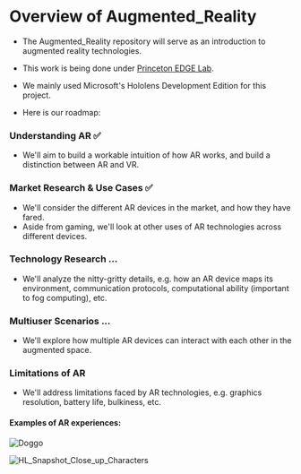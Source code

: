 # Overview of Augmented_Reality

* The Augmented_Reality repository will serve as an introduction to augmented reality technologies.
* This work is being done under [Princeton EDGE Lab](http://scenic.princeton.edu/about.php).
* We mainly used Microsoft's Hololens Development Edition for this project.

* Here is our roadmap:

### Understanding AR :white_check_mark:
* We'll aim to build a workable intuition of how AR works, and build a distinction between AR and VR.

### Market Research & Use Cases :white_check_mark:
* We'll consider the different AR devices in the market, and how they have fared.
* Aside from gaming, we'll look at other uses of AR technologies across different devices.

### Technology Research ...
* We'll analyze the nitty-gritty details, e.g. how an AR device maps its environment, communication protocols, computational ability (important to fog computing), etc.

### Multiuser Scenarios ...
* We'll explore how multiple AR devices can interact with each other in the augmented space.

### Limitations of AR
* We'll address limitations faced by AR technologies, e.g. graphics resolution, battery life, bulkiness, etc.

#### Examples of AR experiences:

![Doggo](https://github.com/dchege711/Augmented_Reality/blob/master/Images/Doggo.PNG)

![HL_Snapshot_Close_up_Characters](https://github.com/dchege711/Augmented_Reality/blob/master/Images/HL_Snapshot_Close_up_Characters.PNG)
